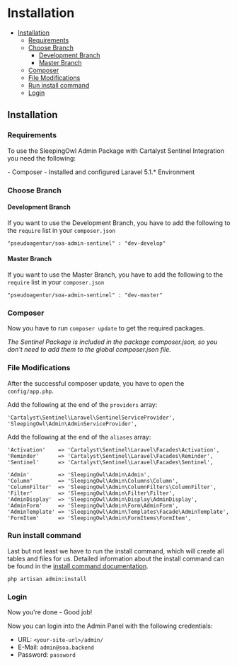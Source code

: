 # Installation

- [Installation](#installation)
    - [Requirements](#requirements)
    - [Choose Branch](#choose-branch)
        - [Development Branch](#master-branch)
        - [Master Branch](#master-branch)
    - [Composer](#composer)
    - [File Modifications](#file-modifications)
    - [Run install command](#install-command)
    - [Login](#login)

<a name="installation"></a>
## Installation

### Requirements

To use the SleepingOwl Admin Package with Cartalyst Sentinel Integration you need the following:

<div class="content-list" markdown="1">
- Composer
- Installed and configured Laravel 5.1.* Environment
</div>


<a name="choose-branch"></a>
### Choose Branch

<a name="development-branch"></a>
#### Development Branch
If you want to use the Development Branch, you have to add the following to the `require` list in your `composer.json`

    "pseudoagentur/soa-admin-sentinel" : "dev-develop"

<a name="master-branch"></a>
#### Master Branch

If you want to use the Master Branch, you have to add the following to the `require` list in your `composer.json`

    "pseudoagentur/soa-admin-sentinel" : "dev-master"    

<a name="composer"></a>
### Composer

Now you have to run `composer update` to get the required packages.

*The Sentinel Package is included in the package composer.json, so you don't need to add them to the global composer.json file.*

<a name="file-modifications"></a>
### File Modifications

After the successful composer update, you have to open the `config/app.php`.

Add the following at the end of the `providers` array:

    'Cartalyst\Sentinel\Laravel\SentinelServiceProvider',
    'SleepingOwl\Admin\AdminServiceProvider',

Add the following at the end of the `aliases` array:    
    
    'Activation'    => 'Cartalyst\Sentinel\Laravel\Facades\Activation',
    'Reminder'      => 'Cartalyst\Sentinel\Laravel\Facades\Reminder',
    'Sentinel'      => 'Cartalyst\Sentinel\Laravel\Facades\Sentinel',

    'Admin'         => 'SleepingOwl\Admin\Admin',
    'Column'        => 'SleepingOwl\Admin\Columns\Column',
    'ColumnFilter'  => 'SleepingOwl\Admin\ColumnFilters\ColumnFilter',
    'Filter'        => 'SleepingOwl\Admin\Filter\Filter',
    'AdminDisplay'  => 'SleepingOwl\Admin\Display\AdminDisplay',
    'AdminForm'     => 'SleepingOwl\Admin\Form\AdminForm',
    'AdminTemplate' => 'SleepingOwl\Admin\Templates\Facade\AdminTemplate',
    'FormItem'      => 'SleepingOwl\Admin\FormItems\FormItem',

<a name="install-command"></a>
### Run install command
    
Last but not least we have to run the install command, which will create all tables and files for us.
Detailed information about the install command can be found in the [install command documentation](/{{version}}/command_install).

    php artisan admin:install

<a name="login"></a>
### Login
Now you're done - Good job!

Now you can login into the Admin Panel with the following credentials:
- URL: `<your-site-url>/admin/`
- E-Mail: `admin@soa.backend`
- Password: `password`